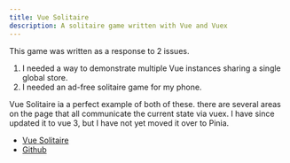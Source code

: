 ```yaml
---
title: Vue Solitaire
description: A solitaire game written with Vue and Vuex
---
```


This game was written as a response to 2 issues.

1. I needed a way to demonstrate multiple Vue instances sharing a single global store.
2. I needed an ad-free solitaire game for my phone.

Vue Solitaire ia a perfect example of both of these. there are several areas on the page that 
all communicate the current state via vuex. I have since updated it to vue 3, but I have not yet moved it over to Pinia.


- [Vue Solitaire](https://vue-solitaire.netlify.app)
- [Github](https://github.com/fimion/vue-solitaire)
